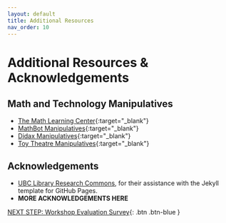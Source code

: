 ```yaml
---
layout: default
title: Additional Resources
nav_order: 10
---
```

# Additional Resources & Acknowledgements

## Math and Technology Manipulatives
- [The Math Learning Center](https://www.mathlearningcenter.org/apps){:target="_blank"}
- [MathBot Manipulatives](https://mathsbot.com/manipulatives/rods){:target="_blank"}
- [Didax Manipulatives](https://www.didax.com/math/virtual-manipulatives.html){:target="_blank"}
- [Toy Theatre Manipulatives](https://toytheater.com/category/teacher-tools/virtual-manipulatives/){:target="_blank"}

## Acknowledgements

- [UBC Library Research Commons](https://github.com/ubc-library-rc/), for their assistance with the Jekyll template for GitHub Pages.
- **MORE ACKNOWLEDGEMENTS HERE**

[NEXT STEP: Workshop Evaluation Survey](workshop-survey.html){: .btn .btn-blue }
